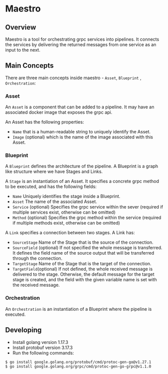 # Maestro

## Overview

Maestro is a tool for orchestrating grpc services into pipelines. It connects
the services by delivering the returned messages from one service as an input to
the next.

## Main Concepts

There are three main concepts inside maestro - `Asset`, `Blueprint`
, `Orchestration`:

### Asset

An `Asset` is a component that can be added to a pipeline. It may have an
associated docker image that exposes the grpc api.

An Asset has the following properties:

* `Name` that is a human-readable string to uniquely identify the Asset.
* `Image` (optional) which is the name of the image associated with this Asset.

### Blueprint

A `Blueprint` defines the architecture of the pipeline. A Blueprint is a graph
like structure where we have Stages and Links.

A `Stage` is an instantiation of an Asset. It specifies a concrete grpc method
to be executed, and has the following fields:

* `Name` Uniquely identifies the stage inside a Blueprint.
* `Asset` The name of the associated Asset.
* `Service` (optional) Specifies the grpc service within the sever (required if
  multiple services exist, otherwise can be omitted)
* `Method` (optional) Specifies the grpc method within the service (required if
  multiple methods exist, otherwise can be omitted)

A `Link` specifies a connection between two stages. A Link has:

* `SourceStage` Name of the Stage that is the source of the connection.
* `SourceField` (optional) If not specified the whole message is transferred. It
  defines the field name of the source output that will be transferred through
  the connection.
* `TargetStage` Name of the Stage that is the target of the connection.
* `TargetField`(optional) If not defined, the whole received message is
  delivered to the stage. Otherwise, the default message for the target stage is
  created, and the field with the given variable name is set with the received
  message.

### Orchestration

An `Orchestration` is an instantiation of a Blueprint where the pipeline is
executed.

## Developing

* Install golang version 1.17.3
* Install protobuf version 3.17.3
* Run the following commands:

```shell
$ go install google.golang.org/protobuf/cmd/protoc-gen-go@v1.27.1
$ go install google.golang.org/grpc/cmd/protoc-gen-go-grpc@v1.1.0
```